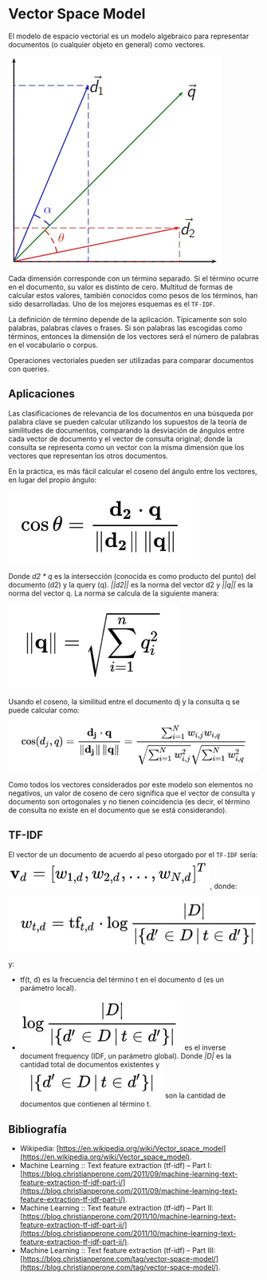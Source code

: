 # Vector Space Model

El modelo de espacio vectorial es un modelo algebraico para representar documentos (o cualquier objeto en general) como vectores. 

![](Images\Vector_space_model.jpg)

Cada dimensión corresponde con un término separado. Si el término ocurre en el documento, su valor es distinto de cero. Multitud de formas de calcular estos valores, también conocidos como pesos de los términos, han sido desarrolladas. Uno de los mejores esquemas es el `TF-IDF`.

La definición de término depende de la aplicación. Típicamente son solo palabras, palabras claves o frases. Si son palabras las escogidas como términos, entonces la dimensión de los vectores será el número de palabras en el vocabulario o corpus.

Operaciones vectoriales pueden ser utilizadas para comparar documentos con queries.

## Aplicaciones

Las clasificaciones de relevancia de los documentos en una búsqueda por palabra clave se pueden calcular utilizando los supuestos de la teoría de similitudes de documentos, comparando la desviación de ángulos entre cada vector de documento y el vector de consulta original; donde la consulta se representa como un vector con la misma dimensión que los vectores que representan los otros documentos.

En la práctica, es más fácil calcular el coseno del ángulo entre los vectores, en lugar del propio ángulo:

![](Images\cosine_formula.jpg)

Donde *d2 * q* es la intersección (conocida es como producto del punto) del documento (d2) y la query (q). *||d2||* es la norma del vector d2 y *||q||* es la norma del vector q. La norma se calcula de la siguiente manera:

![](Images\norm_formula.jpg)


Usando el coseno, la similitud entre el documento dj y la consulta q se puede calcular como:

![](Images/general_cosine_formula.jpg)

Como todos los vectores considerados por este modelo son elementos no negativos, un valor de coseno de cero significa que el vector de consulta y documento son ortogonales y no tienen coincidencia (es decir, el término de consulta no existe en el documento que se está considerando).

## TF-IDF

El vector de un documento de acuerdo al peso otorgado por el `TF-IDF` sería: ![](Images/tf-idf_weight.jpg), donde:

![](Images/weight_formula.jpg)

y:

- tf(t, d) es la frecuencia del término t en el documento d (es un parámetro local).

- ![](Images/IDF_formula.jpg) es el inverse document frequency (IDF, un parámetro global). Donde *|D|* es la cantidad total de documentos existentes y ![](Images/cardinality_of_documents.jpg) son la cantidad de documentos que contienen al término t.

## Bibliografía

- Wikipedia: [https://en.wikipedia.org/wiki/Vector_space_model](https://en.wikipedia.org/wiki/Vector_space_model).
- Machine Learning :: Text feature extraction (tf-idf) – Part I: [https://blog.christianperone.com/2011/09/machine-learning-text-feature-extraction-tf-idf-part-i/](https://blog.christianperone.com/2011/09/machine-learning-text-feature-extraction-tf-idf-part-i/).
- Machine Learning :: Text feature extraction (tf-idf) – Part II: [https://blog.christianperone.com/2011/10/machine-learning-text-feature-extraction-tf-idf-part-ii/](https://blog.christianperone.com/2011/10/machine-learning-text-feature-extraction-tf-idf-part-ii/).
- Machine Learning :: Text feature extraction (tf-idf) – Part III: [https://blog.christianperone.com/tag/vector-space-model/](https://blog.christianperone.com/tag/vector-space-model/).